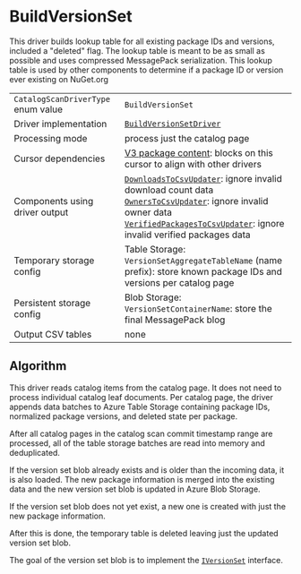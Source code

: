 # BuildVersionSet

This driver builds lookup table for all existing package IDs and versions, included a "deleted" flag. The lookup table is meant to be as small as possible and uses compressed MessagePack serialization. This lookup table is used by other components to determine if a package ID or version ever existing on NuGet.org

|                                    |                                                                                                                                                                                                                                                                                                                                                                                                                                                                 |
| ---------------------------------- | --------------------------------------------------------------------------------------------------------------------------------------------------------------------------------------------------------------------------------------------------------------------------------------------------------------------------------------------------------------------------------------------------------------------------------------------------------------- |
| `CatalogScanDriverType` enum value | `BuildVersionSet`                                                                                                                                                                                                                                                                                                                                                                                                                                               |
| Driver implementation              | [`BuildVersionSetDriver`](../../src/Worker.Logic/Drivers/BuildVersionSet/BuildVersionSetDriver.cs)                                                                                                                                                                                                                                                                                                                                                              |
| Processing mode                    | process just the catalog page                                                                                                                                                                                                                                                                                                                                                                                                                                   |
| Cursor dependencies                | [V3 package content](https://learn.microsoft.com/en-us/nuget/api/package-base-address-resource): blocks on this cursor to align with other drivers                                                                                                                                                                                                                                                                                                              |
| Components using driver output     | [`DownloadsToCsvUpdater`](../../src/Worker.Logic/MessageProcessors/DownloadsToCsv/DownloadsToCsvUpdater.cs): ignore invalid download count data<br />[`OwnersToCsvUpdater`](../../src/Worker.Logic/MessageProcessors/OwnersToCsv/OwnersToCsvUpdater.cs): ignore invalid owner data<br />[`VerifiedPackagesToCsvUpdater`](../../src/Worker.Logic/MessageProcessors/VerifiedPackagesToCsv/VerifiedPackagesToCsvUpdater.cs): ignore invalid verified packages data |
| Temporary storage config           | Table Storage:<br />`VersionSetAggregateTableName` (name prefix): store known package IDs and versions per catalog page                                                                                                                                                                                                                                                                                                                                         |
| Persistent storage config          | Blob Storage:<br />`VersionSetContainerName`: store the final MessagePack blog                                                                                                                                                                                                                                                                                                                                                                                  |
| Output CSV tables                  | none                                                                                                                                                                                                                                                                                                                                                                                                                                                            |

## Algorithm

This driver reads catalog items from the catalog page. It does not need to process individual catalog leaf documents. Per catalog page, the driver appends data batches to Azure Table Storage containing package IDs, normalized package versions, and deleted state per package.

After all catalog pages in the catalog scan commit timestamp range are processed, all of the table storage batches are read into memory and deduplicated.

If the version set blob already exists and is older than the incoming data, it is also loaded. The new package information is merged into the existing data and the new version set blob is updated in Azure Blob Storage.

If the version set blob does not yet exist, a new one is created with just the new package information.

After this is done, the temporary table is deleted leaving just the updated version set blob.

The goal of the version set blob is to implement the [`IVersionSet`](../../src/Worker.Logic/Drivers/BuildVersionSet/IVersionSet.cs) interface.

